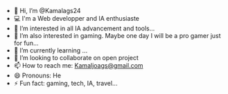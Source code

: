 - 👋 Hi, I’m @Kamalags24
- 💻 I'm a Web developper and IA enthusiaste
- 👀 I’m interested in all IA advancement and tools...
- 👀 I’m also interested in gaming. Maybe one day I will be a pro gamer just for fun...
- 🌱 I’m currently learning ...
- 💞️ I’m looking to collaborate on open project
- 📫 How to reach me: Kamaljoags@gmail.com
- 😄 Pronouns: He
- ⚡ Fun fact: gaming, tech, IA, travel...

<!---
Kamalags24/Kamalags24 is a ✨ special ✨ repository because its `README.md` (this file) appears on your GitHub profile.
You can click the Preview link to take a look at your changes.
--->
